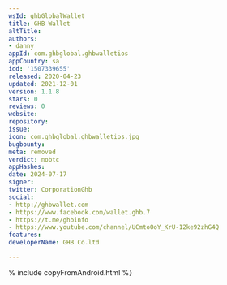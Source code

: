 ```yaml
---
wsId: ghbGlobalWallet
title: GHB Wallet
altTitle: 
authors:
- danny
appId: com.ghbglobal.ghbwalletios
appCountry: sa
idd: '1507339655'
released: 2020-04-23
updated: 2021-12-01
version: 1.1.8
stars: 0
reviews: 0
website: 
repository: 
issue: 
icon: com.ghbglobal.ghbwalletios.jpg
bugbounty: 
meta: removed
verdict: nobtc
appHashes: 
date: 2024-07-17
signer: 
twitter: CorporationGhb
social:
- http://ghbwallet.com
- https://www.facebook.com/wallet.ghb.7
- https://t.me/ghbinfo
- https://www.youtube.com/channel/UCmtoOoY_KrU-12ke92zhG4Q
features: 
developerName: GHB Co.ltd

---
```


% include copyFromAndroid.html %}
